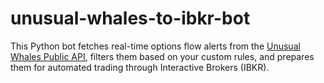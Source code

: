 # unusual-whales-to-ibkr-bot
This Python bot fetches real-time options flow alerts from the [Unusual Whales Public API](https://unusualwhales.com/public-api), filters them based on your custom rules, and prepares them for automated trading through Interactive Brokers (IBKR).
